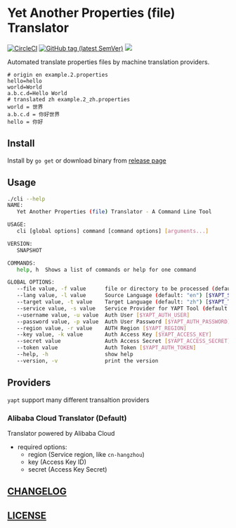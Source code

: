 # Yet Another Properties (file) Translator

[![CircleCI](https://circleci.com/gh/Soontao/yaptranslator.svg?style=shield)](https://circleci.com/gh/Soontao/yaptranslator)
[![GitHub tag (latest SemVer)](https://img.shields.io/github/tag/Soontao/yaptranslator.svg)](https://github.com/Soontao/yaptranslator/releases)
[![](https://godoc.org/github.com/Soontao/yaptranslator?status.svg)](http://godoc.org/github.com/Soontao/yaptranslator)

Automated translate properties files by machine translation providers.

```properties
# origin en example.2.properties
hello=hello
world=World
a.b.c.d=Hello World
# translated zh example.2_zh.properties
world = 世界
a.b.c.d = 你好世界
hello = 你好
```

## Install

Install by `go get` or download binary from [release page](https://github.com/Soontao/yaptranslator/releases)

## Usage

```bash
./cli --help
NAME:
   Yet Another Properties (file) Translator - A Command Line Tool

USAGE:
   cli [global options] command [command options] [arguments...]

VERSION:
   SNAPSHOT

COMMANDS:
   help, h  Shows a list of commands or help for one command

GLOBAL OPTIONS:
   --file value, -f value      file or directory to be processed (default: ".")
   --lang value, -l value      Source Language (default: "en") [$YAPT_SOURCE_LANG]
   --target value, -t value    Target Language (default: "zh") [$YAPT_TARGET_LANG]
   --service value, -s value   Service Provider for YAPT Tool (default: "ALICLOUD") [$YAPT_SERVICE_PROVIDER]
   --username value, -u value  Auth User [$YAPT_AUTH_USER]
   --password value, -p value  Auth User Password [$YAPT_AUTH_PASSWORD]
   --region value, -r value    AUTH Region [$YAPT_REGION]
   --key value, -k value       Auth Access Key [$YAPT_ACCESS_KEY]
   --secret value              Auth Access Secret [$YAPT_ACCESS_SECRET]
   --token value               Auth Token [$YAPT_AUTH_TOKEN]
   --help, -h                  show help
   --version, -v               print the version
```

## Providers

`yapt` support many different transaltion providers

### Alibaba Cloud Translator (Default)

Translator powered by Alibaba Cloud

- required options:
    - region (Service region, like `cn-hangzhou`)
    - key (Access Key ID)
    - secret (Access Key Secret)


## [CHANGELOG](./CHANGELOG.md)

## [LICENSE](./LICENSE)